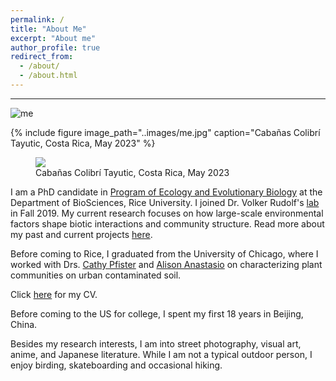 ```yaml
---
permalink: /
title: "About Me"
excerpt: "About me"
author_profile: true
redirect_from: 
  - /about/
  - /about.html
---
```


***

![me](../images/me.jpg)

{% include figure image_path="..images/me.jpg" caption="Cabañas Colibrí Tayutic, Costa Rica, May 2023" %}

<figure>
  <img src="..images/me.jpg">
  <figcaption>Cabañas Colibrí Tayutic, Costa Rica, May 2023</figcaption>
</figure>

I am a PhD candidate in [Program of Ecology and Evolutionary Biology](https://biosciences.rice.edu/ecology-and-evolutionary-biology-graduate-program) at the Department of BioSciences, Rice University. I joined Dr. Volker Rudolf's [lab](http://volkerrudolf.weebly.com) in Fall 2019. My current research focuses on how large-scale environmental factors shape biotic interactions and community structure. Read more about my past and current projects [here](/research/).

Before coming to Rice, I graduated from the University of Chicago, where I worked with Drs. [Cathy Pfister](https://pfisterlab.uchicago.edu/) and [Alison Anastasio](https://environmentalstudies.uchicago.edu/people/alison-anastasio) on characterizing plant communities on urban contaminated soil.  

Click [here](files/CV_HengxingZou.pdf) for my CV.

Before coming to the US for college, I spent my first 18 years in Beijing, China.

Besides my research interests, I am into street photography, visual art, anime, and Japanese literature. While I am not a typical outdoor person, I enjoy birding, skateboarding and occasional hiking. 
